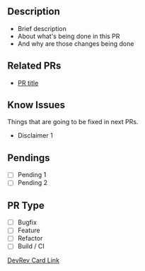 ## Description
- Brief description
- About what's being done in this PR
- And why are those changes being done

## Related PRs
- [PR title](https://github.com/xxxx-service/pull/xxxx)

## Know Issues
Things that are going to be fixed in next PRs.
- Disclaimer 1

## Pendings
- [ ] Pending 1
- [ ] Pending 2

## PR Type
- [ ] Bugfix
- [ ] Feature
- [ ] Refactor
- [ ] Build / CI

[DevRev Card Link](https://app.devrev.ai/meetlara/works/ISS-XXXX)